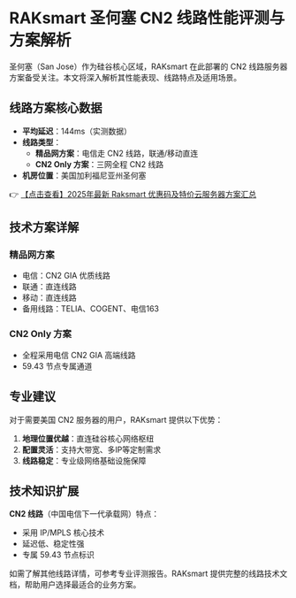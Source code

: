 # RAKsmart 圣何塞 CN2 线路性能评测与方案解析

圣何塞（San Jose）作为硅谷核心区域，RAKsmart 在此部署的 CN2 线路服务器方案备受关注。本文将深入解析其性能表现、线路特点及适用场景。

## 线路方案核心数据

- **平均延迟**：144ms（实测数据）
- **线路类型**：
  - **精品网方案**：电信走 CN2 线路，联通/移动直连
  - **CN2 Only 方案**：三网全程 CN2 线路
- **机房位置**：美国加利福尼亚州圣何塞

👉 [【点击查看】2025年最新 Raksmart 优惠码及特价云服务器方案汇总](https://bit.ly/raksmart)

## 技术方案详解

### 精品网方案
- 电信：CN2 GIA 优质线路
- 联通：直连线路
- 移动：直连线路
- 备用线路：TELIA、COGENT、电信163

### CN2 Only 方案
- 全程采用电信 CN2 GIA 高端线路
- 59.43 节点专属通道

## 专业建议

对于需要美国 CN2 服务器的用户，RAKsmart 提供以下优势：
1. **地理位置优越**：直连硅谷核心网络枢纽
2. **配置灵活**：支持大带宽、多IP等定制需求
3. **线路稳定**：专业级网络基础设施保障

## 技术知识扩展

**CN2 线路**（中国电信下一代承载网）特点：
- 采用 IP/MPLS 核心技术
- 延迟低、稳定性强
- 专属 59.43 节点标识

如需了解其他线路详情，可参考专业评测报告。RAKsmart 提供完整的线路技术文档，帮助用户选择最适合的业务方案。